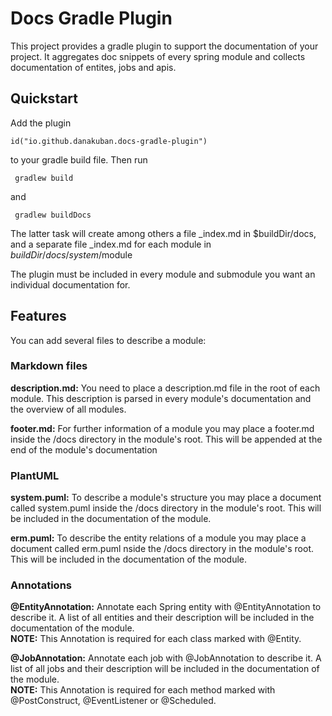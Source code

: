 # Docs Gradle Plugin

This project provides a gradle plugin to support the documentation of your project. 
It aggregates doc snippets of every spring module and collects documentation of entites, jobs and apis.

## Quickstart

Add the plugin 

``` id("io.github.danakuban.docs-gradle-plugin") ```

to your gradle build file. Then run

``` gradlew build```

and

``` gradlew buildDocs```

The latter task will create among others a file _index.md in $buildDir/docs, and a separate file _index.md for each module in $buildDir/docs/system/$module


The plugin must be included in every module and submodule you want an individual documentation for.

## Features

You can add several files to describe a module:

### Markdown files

**description.md:** You need to place a description.md file in the root of each module. This description is parsed in every module's documentation and the overview of all modules.

**footer.md:** For further information of a module you may place a footer.md inside the /docs directory in the module's root.
This will be appended at the end of the module's documentation

### PlantUML

**system.puml:** To describe a module's structure you may place a document called system.puml inside the /docs directory in the module's root.
This will be included in the documentation of the module.

**erm.puml:** To describe the entity relations of a module you may place a document called erm.puml nside the /docs directory in the module's root.
This will be included in the documentation of the module.

### Annotations

**@EntityAnnotation:** Annotate each Spring entity with @EntityAnnotation to describe it. 
A list of all entities and their description will be included in the documentation of the module.\
__NOTE:__ This Annotation is required for each class marked with @Entity.

**@JobAnnotation:** Annotate each job with @JobAnnotation to describe it. 
A list of all jobs and their description will be included in the documentation of the module.\
__NOTE:__ This Annotation is required for each method marked with @PostConstruct, @EventListener or @Scheduled.

